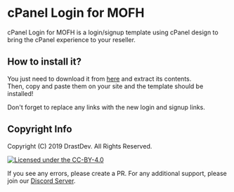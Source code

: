 # cPanel Login for MOFH  
cPanel Login for MOFH is a login/signup template using cPanel design to bring the cPanel experience to your reseller.  

## How to install it?  
You just need to download it from [here](https://github.com/DrastDev/cPanel-Login-for-MOFH/archive/master.zip) and extract its contents.  
Then, copy and paste them on your site and the template should be installed!  

Don't forget to replace any links with the new login and signup links.  

## Copyright Info

Copyright (C) 2019 DrastDev. All Rights Reserved.

[![Licensed under the CC-BY-4.0](https://img.shields.io/github/license/VizuDev/cPanel-Login-for-MOFH.svg?style=for-the-badge)](https://github.com/DrastDev/cPanel-Login-for-MOFH/blob/master/LICENSE.md)


If you see any errors, please create a PR.
For any additional support, please join our [Discord Server](https://invite.gg/vizudev).
